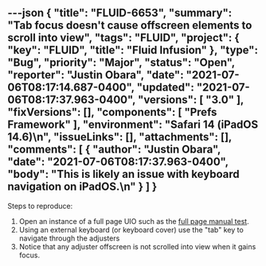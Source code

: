 ---json
{
  "title": "FLUID-6653",
  "summary": "Tab focus doesn't cause offscreen elements to scroll into view",
  "tags": "FLUID",
  "project": {
    "key": "FLUID",
    "title": "Fluid Infusion"
  },
  "type": "Bug",
  "priority": "Major",
  "status": "Open",
  "reporter": "Justin Obara",
  "date": "2021-07-06T08:17:14.687-0400",
  "updated": "2021-07-06T08:17:37.963-0400",
  "versions": [
    "3.0"
  ],
  "fixVersions": [],
  "components": [
    "Prefs Framework"
  ],
  "environment": "Safari 14 (iPadOS 14.6)\n",
  "issueLinks": [],
  "attachments": [],
  "comments": [
    {
      "author": "Justin Obara",
      "date": "2021-07-06T08:17:37.963-0400",
      "body": "This is likely an issue with keyboard navigation on iPadOS.\n"
    }
  ]
}
---
Steps to reproduce:

1. Open an instance of a full page UIO such as the [full page manual test](https://build-infusion.fluidproject.org/tests/manual-tests/framework/preferences/fullpage/).
2. Using an external keyboard (or keyboard cover) use the "tab" key to navigate through the adjusters
3. Notice that any adjuster offscreen is not scrolled into view when it gains focus.

        